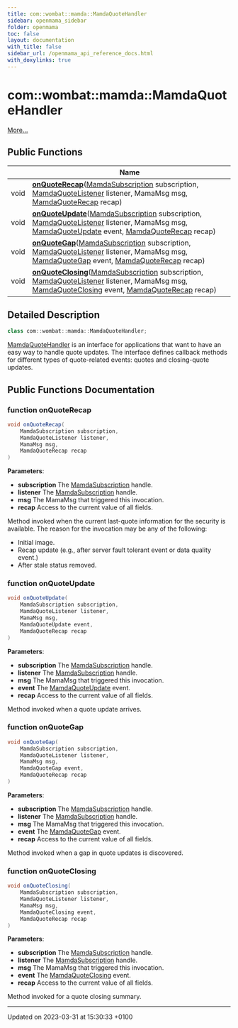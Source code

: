 ```yaml
---
title: com::wombat::mamda::MamdaQuoteHandler
sidebar: openmama_sidebar
folder: openmama
toc: false
layout: documentation
with_title: false
sidebar_url: /openmama_api_reference_docs.html
with_doxylinks: true
---
```


# com::wombat::mamda::MamdaQuoteHandler



 [More...](#detailed-description)

## Public Functions

|                | Name           |
| -------------- | -------------- |
| void | **[onQuoteRecap](interfacecom_1_1wombat_1_1mamda_1_1MamdaQuoteHandler.html#function-onquoterecap)**([MamdaSubscription](classcom_1_1wombat_1_1mamda_1_1MamdaSubscription.html) subscription, [MamdaQuoteListener](classcom_1_1wombat_1_1mamda_1_1MamdaQuoteListener.html) listener, MamaMsg msg, [MamdaQuoteRecap](interfacecom_1_1wombat_1_1mamda_1_1MamdaQuoteRecap.html) recap) |
| void | **[onQuoteUpdate](interfacecom_1_1wombat_1_1mamda_1_1MamdaQuoteHandler.html#function-onquoteupdate)**([MamdaSubscription](classcom_1_1wombat_1_1mamda_1_1MamdaSubscription.html) subscription, [MamdaQuoteListener](classcom_1_1wombat_1_1mamda_1_1MamdaQuoteListener.html) listener, MamaMsg msg, [MamdaQuoteUpdate](interfacecom_1_1wombat_1_1mamda_1_1MamdaQuoteUpdate.html) event, [MamdaQuoteRecap](interfacecom_1_1wombat_1_1mamda_1_1MamdaQuoteRecap.html) recap) |
| void | **[onQuoteGap](interfacecom_1_1wombat_1_1mamda_1_1MamdaQuoteHandler.html#function-onquotegap)**([MamdaSubscription](classcom_1_1wombat_1_1mamda_1_1MamdaSubscription.html) subscription, [MamdaQuoteListener](classcom_1_1wombat_1_1mamda_1_1MamdaQuoteListener.html) listener, MamaMsg msg, [MamdaQuoteGap](interfacecom_1_1wombat_1_1mamda_1_1MamdaQuoteGap.html) event, [MamdaQuoteRecap](interfacecom_1_1wombat_1_1mamda_1_1MamdaQuoteRecap.html) recap) |
| void | **[onQuoteClosing](interfacecom_1_1wombat_1_1mamda_1_1MamdaQuoteHandler.html#function-onquoteclosing)**([MamdaSubscription](classcom_1_1wombat_1_1mamda_1_1MamdaSubscription.html) subscription, [MamdaQuoteListener](classcom_1_1wombat_1_1mamda_1_1MamdaQuoteListener.html) listener, MamaMsg msg, [MamdaQuoteClosing](interfacecom_1_1wombat_1_1mamda_1_1MamdaQuoteClosing.html) event, [MamdaQuoteRecap](interfacecom_1_1wombat_1_1mamda_1_1MamdaQuoteRecap.html) recap) |

## Detailed Description

```java
class com::wombat::mamda::MamdaQuoteHandler;
```


[MamdaQuoteHandler](interfacecom_1_1wombat_1_1mamda_1_1MamdaQuoteHandler.html) is an interface for applications that want to have an easy way to handle quote updates. The interface defines callback methods for different types of quote-related events: quotes and closing-quote updates. 

## Public Functions Documentation

### function onQuoteRecap

```java
void onQuoteRecap(
    MamdaSubscription subscription,
    MamdaQuoteListener listener,
    MamaMsg msg,
    MamdaQuoteRecap recap
)
```


**Parameters**: 

  * **subscription** The [MamdaSubscription](classcom_1_1wombat_1_1mamda_1_1MamdaSubscription.html) handle. 
  * **listener** The [MamdaSubscription](classcom_1_1wombat_1_1mamda_1_1MamdaSubscription.html) handle. 
  * **msg** The MamaMsg that triggered this invocation. 
  * **recap** Access to the current value of all fields. 


Method invoked when the current last-quote information for the security is available. The reason for the invocation may be any of the following:

* Initial image.
* Recap update (e.g., after server fault tolerant event or data quality event.)
* After stale status removed.


### function onQuoteUpdate

```java
void onQuoteUpdate(
    MamdaSubscription subscription,
    MamdaQuoteListener listener,
    MamaMsg msg,
    MamdaQuoteUpdate event,
    MamdaQuoteRecap recap
)
```


**Parameters**: 

  * **subscription** The [MamdaSubscription](classcom_1_1wombat_1_1mamda_1_1MamdaSubscription.html) handle. 
  * **listener** The [MamdaSubscription](classcom_1_1wombat_1_1mamda_1_1MamdaSubscription.html) handle. 
  * **msg** The MamaMsg that triggered this invocation. 
  * **event** The [MamdaQuoteUpdate](interfacecom_1_1wombat_1_1mamda_1_1MamdaQuoteUpdate.html) event. 
  * **recap** Access to the current value of all fields. 


Method invoked when a quote update arrives.


### function onQuoteGap

```java
void onQuoteGap(
    MamdaSubscription subscription,
    MamdaQuoteListener listener,
    MamaMsg msg,
    MamdaQuoteGap event,
    MamdaQuoteRecap recap
)
```


**Parameters**: 

  * **subscription** The [MamdaSubscription](classcom_1_1wombat_1_1mamda_1_1MamdaSubscription.html) handle. 
  * **listener** The [MamdaSubscription](classcom_1_1wombat_1_1mamda_1_1MamdaSubscription.html) handle. 
  * **msg** The MamaMsg that triggered this invocation. 
  * **event** The [MamdaQuoteGap](interfacecom_1_1wombat_1_1mamda_1_1MamdaQuoteGap.html) event. 
  * **recap** Access to the current value of all fields. 


Method invoked when a gap in quote updates is discovered.


### function onQuoteClosing

```java
void onQuoteClosing(
    MamdaSubscription subscription,
    MamdaQuoteListener listener,
    MamaMsg msg,
    MamdaQuoteClosing event,
    MamdaQuoteRecap recap
)
```


**Parameters**: 

  * **subscription** The [MamdaSubscription](classcom_1_1wombat_1_1mamda_1_1MamdaSubscription.html) handle. 
  * **listener** The [MamdaSubscription](classcom_1_1wombat_1_1mamda_1_1MamdaSubscription.html) handle. 
  * **msg** The MamaMsg that triggered this invocation. 
  * **event** The [MamdaQuoteClosing](interfacecom_1_1wombat_1_1mamda_1_1MamdaQuoteClosing.html) event. 
  * **recap** Access to the current value of all fields. 


Method invoked for a quote closing summary.


-------------------------------

Updated on 2023-03-31 at 15:30:33 +0100